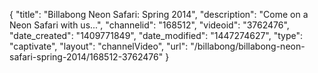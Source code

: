 {
    "title": "Billabong Neon Safari: Spring 2014",
    "description": "Come on a Neon Safari with us...",
    "channelid": "168512",
    "videoid": "3762476",
    "date_created": "1409771849",
    "date_modified": "1447274627",
    "type": "captivate",
    "layout": "channelVideo",
    "url": "\/billabong\/billabong-neon-safari-spring-2014\/168512-3762476"
}